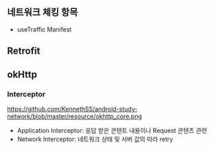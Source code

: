 
## 네트워크 체킹 항목
 - useTraffic Manifest


## Retrofit


 ## okHttp

 ### Interceptor
 https://github.com/KennethSS/android-study-network/blob/master/resource/okhttp_core.png
 
 - Application Interceptor: 응답 받은 콘텐트 내용이나 Request 콘텐츠 관련
 - Network Interceptor: 네트워크 상태 및 서버 값의 따라 retry

